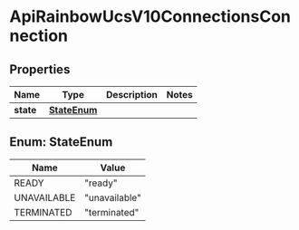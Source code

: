 

# ApiRainbowUcsV10ConnectionsConnection

## Properties

Name | Type | Description | Notes
------------ | ------------- | ------------- | -------------
**state** | [**StateEnum**](#StateEnum) |  | 



## Enum: StateEnum

Name | Value
---- | -----
READY | &quot;ready&quot;
UNAVAILABLE | &quot;unavailable&quot;
TERMINATED | &quot;terminated&quot;




